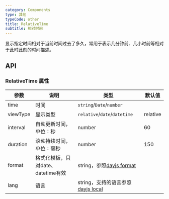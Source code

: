 ```yaml
---
category: Components
type: 其他
typeCode: other
title: RelativeTime
subtitle: 相对时间
---
```


显示指定时间相对于当前时间过去了多久，常用于表示几分钟前、几小时前等相对于此时此刻的时间描述。

## API

### RelativeTime 属性

| 参数                | 说明                        | 类型                                                                          | 默认值      | 
|-------------------|---------------------------|-----------------------------------------------------------------------------|----------|
| time            | 时间            | `string`/`Date`/`number`                                                    |          |
| viewType  | 显示类型 | `relative`/`date`/`datetime`                                                | relative |
| interval  | 自动更新时间，单位：秒               | number                                                                      | 60       |
| duration          | 滚动持续时间，单位：毫秒              | number                                                                      | 150      | 
| format               | 格式化模板，只对date、datetime有效                 | string，参照[dayjs format](https://day.js.org/docs/en/parse/string-format)     |          |
| lang             | 语言             | string，支持的语言参照[dayjs local](https://github.com/iamkun/dayjs/tree/dev/src/locale) |          |
